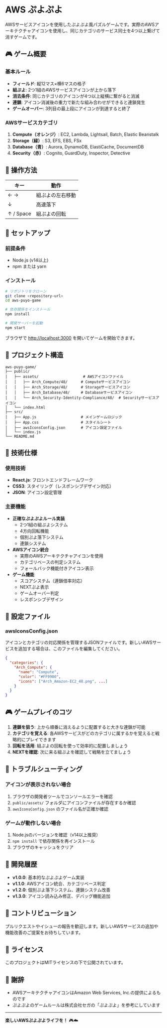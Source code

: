 # AWS ぷよぷよ

AWSサービスアイコンを使用したぷよぷよ風パズルゲームです。実際のAWSアーキテクチャアイコンを使用し、同じカテゴリのサービス同士を4つ以上繋げて消すゲームです。

## 🎮 ゲーム概要

### 基本ルール
- **フィールド**: 縦12マス×横6マスの格子
- **組ぷよ**: 2つ1組のAWSサービスアイコンが上から落下
- **消去条件**: 同じカテゴリのアイコンが4つ以上縦横に繋がると消滅
- **連鎖**: アイコン消滅後の重力で新たな組み合わせができると連鎖発生
- **ゲームオーバー**: 3列目の最上段にアイコンが到達すると終了

### AWSサービスカテゴリ
1. **Compute（オレンジ）**: EC2, Lambda, Lightsail, Batch, Elastic Beanstalk
2. **Storage（緑）**: S3, EFS, EBS, FSx
3. **Database（青）**: Aurora, DynamoDB, ElastiCache, DocumentDB
4. **Security（赤）**: Cognito, GuardDuty, Inspector, Detective

## 🎯 操作方法

| キー | 動作 |
|------|------|
| ← → | 組ぷよの左右移動 |
| ↓ | 高速落下 |
| ↑ / Space | 組ぷよの回転 |

## 🚀 セットアップ

### 前提条件
- Node.js (v14以上)
- npm または yarn

### インストール
```bash
# リポジトリをクローン
git clone <repository-url>
cd aws-puyo-game

# 依存関係をインストール
npm install

# 開発サーバーを起動
npm start
```

ブラウザで [http://localhost:3000](http://localhost:3000) を開いてゲームを開始できます。

## 📁 プロジェクト構造

```
aws-puyo-game/
├── public/
│   ├── assets/                    # AWSアイコンファイル
│   │   ├── Arch_Compute/48/      # Computeサービスアイコン
│   │   ├── Arch_Storage/48/      # Storageサービスアイコン
│   │   ├── Arch_Database/48/     # Databaseサービスアイコン
│   │   └── Arch_Security-Identity-Compliance/48/  # Securityサービスアイコン
│   └── index.html
├── src/
│   ├── App.js                    # メインゲームロジック
│   ├── App.css                   # スタイルシート
│   ├── awsIconsConfig.json       # アイコン設定ファイル
│   └── index.js
└── README.md
```

## 🎨 技術仕様

### 使用技術
- **React.js**: フロントエンドフレームワーク
- **CSS3**: スタイリング（レスポンシブデザイン対応）
- **JSON**: アイコン設定管理

### 主要機能
- **正確なぷよぷよルール実装**
  - 2つ1組の組ぷよシステム
  - 4方向回転機能
  - 個別ぷよ落下システム
  - 連鎖システム
- **AWSアイコン統合**
  - 実際のAWSアーキテクチャアイコンを使用
  - カテゴリベースの判定システム
  - フォールバック機能付きアイコン表示
- **ゲーム機能**
  - スコアシステム（連鎖倍率対応）
  - NEXTぷよ表示
  - ゲームオーバー判定
  - レスポンシブデザイン

## 🔧 設定ファイル

### awsIconsConfig.json
アイコンとカテゴリの対応関係を管理するJSONファイルです。新しいAWSサービスを追加する場合は、このファイルを編集してください。

```json
{
  "categories": {
    "Arch_Compute": {
      "name": "Compute",
      "color": "#FF9900",
      "icons": ["Arch_Amazon-EC2_48.png", ...]
    }
  }
}
```

## 🎮 ゲームプレイのコツ

1. **連鎖を狙う**: 上から順番に消えるように配置すると大きな連鎖が可能
2. **カテゴリを覚える**: 各AWSサービスがどのカテゴリに属するかを覚えると戦略的にプレイできます
3. **回転を活用**: 組ぷよの回転を使って効率的に配置しましょう
4. **NEXTを確認**: 次に来る組ぷよを確認して戦略を立てましょう

## 🐛 トラブルシューティング

### アイコンが表示されない場合
1. ブラウザの開発者ツールでコンソールエラーを確認
2. `public/assets/` フォルダにアイコンファイルが存在するか確認
3. `awsIconsConfig.json` のファイル名が正確か確認

### ゲームが動作しない場合
1. Node.jsのバージョンを確認（v14以上推奨）
2. `npm install` で依存関係を再インストール
3. ブラウザのキャッシュをクリア

## 📝 開発履歴

- **v1.0.0**: 基本的なぷよぷよゲーム実装
- **v1.1.0**: AWSアイコン統合、カテゴリベース判定
- **v1.2.0**: 個別ぷよ落下システム、連鎖システム改善
- **v1.3.0**: アイコン読み込み修正、デバッグ機能追加

## 🤝 コントリビューション

プルリクエストやイシューの報告を歓迎します。新しいAWSサービスの追加や機能改善のご提案をお待ちしています。

## 📄 ライセンス

このプロジェクトはMITライセンスの下で公開されています。

## 🙏 謝辞

- AWSアーキテクチャアイコンはAmazon Web Services, Inc.の提供によるものです
- ぷよぷよのゲームルールは株式会社セガの「ぷよぷよ」を参考にしています

---

**楽しいAWSぷよぷよライフを！** 🎮☁️
